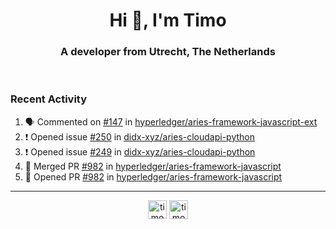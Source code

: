 <h1 align="center">Hi 👋, I'm Timo</h1>
<h3 align="center">A developer from Utrecht, The Netherlands</h3>
<br/>
<!-- https://github.com/rahuldkjain/github-profile-readme-generator --!>

<!--  <p align="left"><img src="https://github-readme-stats.vercel.app/api?username=timoglastra&show_icons=true&count_private=true&" alt="timoglastra" /></p> --!>

<!--
Github language stats
<p align="left"><img src="https://github-readme-stats.vercel.app/api/top-langs/?username=timoglastra&layout=compact" alt="timoglastra" /><p>
-->

<!-- Codestats language stats -->
<!-- <p align="left"><img src="https://codestats-readme.vercel.app/api/top-langs/?username=timoglastra&layout=compact&language_count=12" alt="timoglastra" /><p>    --!>
  
<h3>Recent Activity</h3>

<!--START_SECTION:activity-->
1. 🗣 Commented on [#147](https://github.com/hyperledger/aries-framework-javascript-ext/issues/147) in [hyperledger/aries-framework-javascript-ext](https://github.com/hyperledger/aries-framework-javascript-ext)
2. ❗️ Opened issue [#250](https://github.com/didx-xyz/aries-cloudapi-python/issues/250) in [didx-xyz/aries-cloudapi-python](https://github.com/didx-xyz/aries-cloudapi-python)
3. ❗️ Opened issue [#249](https://github.com/didx-xyz/aries-cloudapi-python/issues/249) in [didx-xyz/aries-cloudapi-python](https://github.com/didx-xyz/aries-cloudapi-python)
4. 🎉 Merged PR [#982](https://github.com/hyperledger/aries-framework-javascript/pull/982) in [hyperledger/aries-framework-javascript](https://github.com/hyperledger/aries-framework-javascript)
5. 💪 Opened PR [#982](https://github.com/hyperledger/aries-framework-javascript/pull/982) in [hyperledger/aries-framework-javascript](https://github.com/hyperledger/aries-framework-javascript)
<!--END_SECTION:activity-->

---

<p align="center">
<a href="https://twitter.com/timoglastra" target="blank"><img align="center" src="https://cdn.jsdelivr.net/npm/simple-icons@3.0.1/icons/twitter.svg" alt="timoglastra" height="30" width="30" /></a>
<a href="https://linkedin.com/in/timoglastra" target="blank"><img align="center" src="https://cdn.jsdelivr.net/npm/simple-icons@3.0.1/icons/linkedin.svg" alt="timoglastra" height="30" width="30" /></a>
</p>



